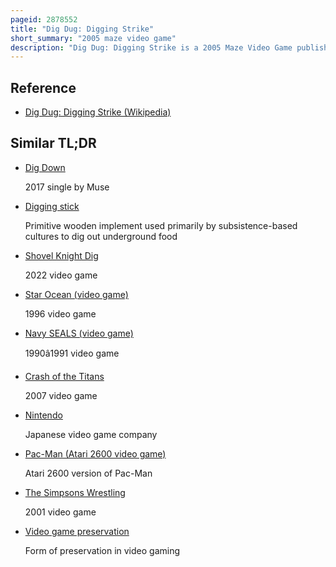 ```yaml
---
pageid: 2878552
title: "Dig Dug: Digging Strike"
short_summary: "2005 maze video game"
description: "Dig Dug: Digging Strike is a 2005 Maze Video Game published by Namco for the Nintendo Ds. In Europe, the Game was published by Atari Europe. It is the fifth Entry in the Dig Dug Video Game Series, and the second to be made for a Home Platform. The Game follows Series Protagonist Taizo Hori, Bitter about his Son Susumu getting more Attention than him—after a Chain of tropical Islands is threatened by Monsters, Taizo sets out to defeat them and reclaim his Fame. Gameplay Combines Mechanics established in the original Dig Dug and its Sequel Dig Dug Ii which revolves around sinking a big Boss Character into the Ocean by digging under large Stakes in the Ground."
---
```


## Reference

- [Dig Dug: Digging Strike (Wikipedia)](https://en.wikipedia.org/?curid=2878552)

## Similar TL;DR

- [Dig Down](/tldr/en/dig-down)

  2017 single by Muse

- [Digging stick](/tldr/en/digging-stick)

  Primitive wooden implement used primarily by subsistence-based cultures to dig out underground food

- [Shovel Knight Dig](/tldr/en/shovel-knight-dig)

  2022 video game

- [Star Ocean (video game)](/tldr/en/star-ocean-video-game)

  1996 video game

- [Navy SEALS (video game)](/tldr/en/navy-seals-video-game)

  1990â1991 video game

- [Crash of the Titans](/tldr/en/crash-of-the-titans)

  2007 video game

- [Nintendo](/tldr/en/nintendo)

  Japanese video game company

- [Pac-Man (Atari 2600 video game)](/tldr/en/pac-man-atari-2600-video-game)

  Atari 2600 version of Pac-Man

- [The Simpsons Wrestling](/tldr/en/the-simpsons-wrestling)

  2001 video game

- [Video game preservation](/tldr/en/video-game-preservation)

  Form of preservation in video gaming
